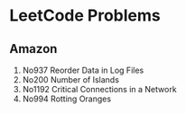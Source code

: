 # LeetCode Problems

## Amazon

1. No937 Reorder Data in Log Files
2. No200 Number of Islands
3. No1192 Critical Connections in a Network
4. No994 Rotting Oranges